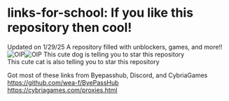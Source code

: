# links-for-school: If you like this repository then cool!
Updated on 1/29/25  A repository filled with unblockers, games, and more!! 
![OIP](https://github.com/user-attachments/assets/254301e1-791c-43e7-885c-91227faf7225)![OIP](https://github.com/user-attachments/assets/d804bfad-867d-49af-8f6f-96af29e98fe0) 
This cute dog is telling you to star this repository              
This cute cat is also telling you to star this repository

Got most of these links from Byepasshub, Discord, and CybriaGames
https://github.com/wea-f/ByePassHub https://cybriagames.com/proxies.html

